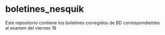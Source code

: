 # boletines_nesquik
Este repositorio contiene los boletines corregidos de BD correspondientes al examen del viernes 16
